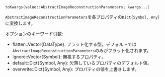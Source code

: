 ```
toKwargs(value::AbstractImageReconstructionParameters; kwargs...)
```

`AbstractImageReconstructionParameters`を各プロパティの`Dict{Symbol, Any}`に変換します。

オプションのキーワード引数:

  * flatten::Vector{DataType}: フラット化する型。デフォルトでは`AbstractImageReconstructionParameters`のみがフラット化されます。
  * ignore::Vector{Symbol}: 無視するプロパティ。
  * default::Dict{Symbol, Any}: 欠落しているプロパティのデフォルト値。
  * overwrite::Dict{Symbol, Any}: プロパティの値を上書きします。
